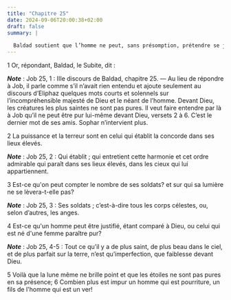 ```yaml
---
title: "Chapitre 25"
date: 2024-09-06T20:00:38+02:00
draft: false
summary: |
  
  Baldad soutient que l’homme ne peut, sans présomption, prétendre se justifier devant Dieu.
---
```



1 Or, répondant, Baldad, le Subite, dit :

***Note*** :  Job 25, 1 : IIIe discours de Baldad, chapitre 25. ― Au lieu de répondre à Job, il parle comme s’il n’avait rien entendu et ajoute seulement au discours d’Eliphaz quelques mots courts et solennels sur l’incompréhensible majesté de Dieu et le néant de l’homme. Devant Dieu, les créatures les plus saintes ne sont pas pures. Il veut faire entendre par là à Job qu’il ne peut être pur lui-même devant Dieu, versets 2 à 6. C’est le dernier mot de ses amis. Sophar n’intervient plus.


2 La puissance et la terreur sont en celui qui établit la concorde dans ses lieux élevés.

***Note*** :  Job 25, 2 : Qui établit ; qui entretient cette harmonie et cet ordre admirable qui paraît dans ses lieux élevés, dans les cieux qui lui appartiennent.

3 Est-ce qu'on peut compter le nombre de ses soldats? et sur qui sa lumière ne se lèvera-t-elle pas?

***Note*** :  Job 25, 3 : Ses soldats ; c’est-à-dire tous les corps célestes, ou, selon d’autres, les anges.

4 Est-ce qu'un homme peut être justifié, étant comparé à Dieu, ou celui qui est né d'une femme paraître pur?

***Note*** :  Job 25, 4-5 : Tout ce qu’il y a de plus saint, de plus beau dans le ciel, et de plus parfait sur la terre, n’est qu’imperfection, que faiblesse devant Dieu.

5 Voilà que la lune même ne brille point et que les étoiles ne sont pas pures en sa présence; 6 Combien plus est impur un homme qui est pourriture, un fils de l'homme qui est un ver!

